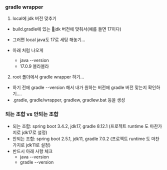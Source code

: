 ### gradle wrapper

1. local에 jdk 버전 맞추기
- build.gradle에 있는 jdk 버전에 맞춰서(예를 들면 17이다)
- 그러면 local java도 17로 세팅 해놓기...

- 아래 처럼 나오게
  - java --version
  - 17.0.9 블라블라

2. root 폴더에서 gradle wrapper 하기...
- 하기 전에 gradle --version 해서 내가 원하는 버전에 gradle 버전 맞는지 확인하기....
- .gradle, gradle/wrapper, gradlew, gradlew.bat 등을 생성

### 되는 조합 vs 안되는 조합

- 되는 조합: spring boot 3.4.2, jdk17, gradle 8.12.1 (프로젝트 runtime 도 마찬가지로 jdk17로 설정)
- 안되는 조합: spring boot 2.5.1, jdk11, gradle 7.0.2 (프로젝트 runtime 도 마찬가지로 jdk11로 설정)
- 반드시 아래 사항 체크
  - java --version
  - gradle --version

